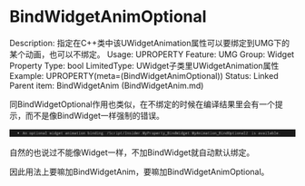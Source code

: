 # BindWidgetAnimOptional

Description: 指定在C++类中该UWidgetAnimation属性可以要绑定到UMG下的某个动画，也可以不绑定。
Usage: UPROPERTY
Feature: UMG
Group: Widget Property
Type: bool
LimitedType: UWidget子类里UWidgetAnimation属性
Example: UPROPERTY(meta=(BindWidgetAnimOptional))
Status: Linked
Parent item: BindWidgetAnim (BindWidgetAnim.md)

同BindWidgetOptional作用也类似，在不绑定的时候在编译结果里会有一个提示，而不是像BindWidget一样强制的错误。

![Untitled](BindWidgetAnimOptional/Untitled.png)

自然的也说过不能像Widget一样，不加BindWidget就自动默认绑定。

因此用法上要嘛加BindWidgetAnim，要嘛加BindWidgetAnimOptional。